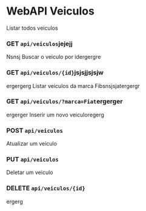 # WebAPI Veiculos
 
Listar todos veiculos
### GET `api/veiculos`jejejj
Nsnsj
Buscar o veiculo por idergergre
### GET `api/veiculos/{id}`jsjsjjsjsjw
ergergerg
Listar veiculos da marca Fibsnsjsjatergergr
### GET `api/veiculos/?marca=Fiat`ergerger
ergerger
Inserir um novo veiculoregerg
### POST `api/veiculos`

Atualizar um veiculo
### PUT `api/veiculos`

Deletar um veiculo
### DELETE `api/veiculos/{id}`
ergerg
